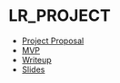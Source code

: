 # LR_PROJECT

- [Project Proposal](<./project_proposal.md>)
- [MVP](<./mvp.md>)
- [Writeup](<./writeup.md>)
- [Slides](<./Regression Presentation.pdf>)
